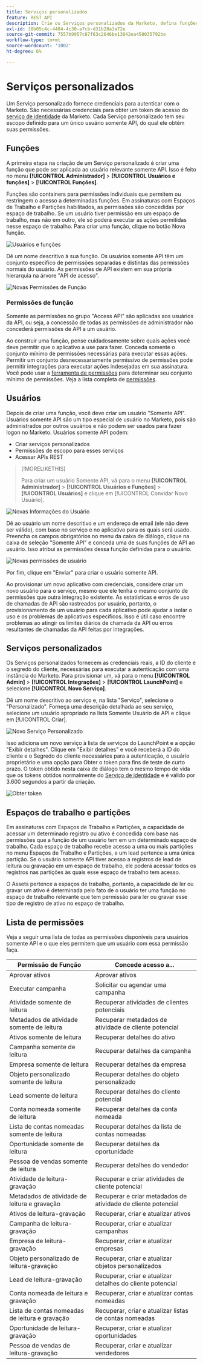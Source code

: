 ```yaml
---
title: Serviços personalizados
feature: REST API
description: Crie os Serviços personalizados da Marketo, defina funções e permissões somente para API, obtenha a ID do cliente e o Segredo do cliente no LaunchPoint e obtenha os tokens de acesso.
exl-id: 38b05c4c-4404-4c30-a7cb-d31b28a3a72e
source-git-commit: 7557b9957c87f63c2646be13842ea450035792be
workflow-type: tm+mt
source-wordcount: '1002'
ht-degree: 6%

---
```


# Serviços personalizados

Um Serviço personalizado fornece credenciais para autenticar com o Marketo. São necessárias credenciais para obter um token de acesso do [serviço de identidade](https://developer.adobe.com/marketo-apis/api/identity/#tag/Identity/operation/identityUsingGET) da Marketo. Cada Serviço personalizado tem seu escopo definido para um único usuário somente API, do qual ele obtém suas permissões.

## Funções

A primeira etapa na criação de um Serviço personalizado é criar uma função que pode ser aplicada ao usuário relevante somente API. Isso é feito no menu **[!UICONTROL Administrador]** > **[!UICONTROL Usuários e funções]** > **[!UICONTROL Funções]**.

Funções são containers para permissões individuais que permitem ou restringem o acesso a determinadas funções. Em assinaturas com Espaços de Trabalho e Partições habilitados, as permissões são concedidas por espaço de trabalho. Se um usuário tiver permissão em um espaço de trabalho, mas não em outro, ele só poderá executar as ações permitidas nesse espaço de trabalho. Para criar uma função, clique no botão Nova função.

![Usuários e funções](assets/admin-users-and-roles-roles.png)

Dê um nome descritivo à sua função. Os usuários somente API têm um conjunto específico de permissões separadas e distintas das permissões normais do usuário. As permissões de API existem em sua própria hierarquia na árvore &quot;API de acesso&quot;.

![Novas Permissões de Função](assets/new-role-access-api-permissions.png)

### Permissões de função

Somente as permissões no grupo &quot;Access API&quot; são aplicadas aos usuários da API, ou seja, a concessão de todas as permissões de administrador não concederá permissões de API a um usuário.

Ao construir uma função, pense cuidadosamente sobre quais ações você deve permitir que o aplicativo a use para fazer. Conceda somente o conjunto mínimo de permissões necessárias para executar essas ações. Permitir um conjunto desnecessariamente permissivo de permissões pode permitir integrações para executar ações indesejadas em sua assinatura. Você pode usar a [ferramenta de permissões](endpoint-reference.md) para determinar seu conjunto mínimo de permissões. Veja a lista completa de [permissões](#permission_list).

## Usuários

Depois de criar uma função, você deve criar um usuário &quot;Somente API&quot;. Usuários somente API são um tipo especial de usuário no Marketo, pois são administrados por outros usuários e não podem ser usados para fazer logon no Marketo. Usuários somente API podem:

- Criar serviços personalizados
- Permissões de escopo para esses serviços
- Acessar APIs REST

>[!MORELIKETHIS]
>
>Para criar um usuário Somente API, vá para o menu **[!UICONTROL Administrador]** > **[!UICONTROL Usuários e Funções]** > **[!UICONTROL Usuários]** e clique em [!UICONTROL Convidar Novo Usuário].

![Novas Informações do Usuário](assets/new-user-info.png)

Dê ao usuário um nome descritivo e um endereço de email (ele não deve ser válido), com base no serviço e no aplicativo para os quais será usado. Preencha os campos obrigatórios no menu da caixa de diálogo, clique na caixa de seleção &quot;Somente API&quot; e conceda uma de suas funções de API ao usuário. Isso atribui as permissões dessa função definidas para o usuário.

![Novas permissões de usuário](assets/new-user-permissions.png)

Por fim, clique em &quot;Enviar&quot; para criar o usuário somente API.

Ao provisionar um novo aplicativo com credenciais, considere criar um novo usuário para o serviço, mesmo que ele tenha o mesmo conjunto de permissões que outra integração existente. As estatísticas e erros de uso de chamadas de API são rastreados por usuário, portanto, o provisionamento de um usuário para cada aplicativo pode ajudar a isolar o uso e os problemas de aplicativos específicos. Isso é útil caso encontre problemas ao atingir os limites diários de chamada da API ou erros resultantes de chamadas da API feitas por integrações.

## Serviços personalizados

Os Serviços personalizados fornecem as credenciais reais, a ID do cliente e o segredo do cliente, necessárias para executar a autenticação com uma instância do Marketo. Para provisionar um, vá para o menu **[!UICONTROL Admin]** > **[!UICONTROL Integrações]** > **[!UICONTROL LaunchPoint]** e selecione **[!UICONTROL Novo Serviço]**.

Dê um nome descritivo ao serviço e, na lista &quot;Serviço&quot;, selecione o &quot;Personalizado&quot;. Forneça uma descrição detalhada ao seu serviço, selecione um usuário apropriado na lista Somente Usuário de API e clique em [!UICONTROL Criar].

![Novo Serviço Personalizado](assets/admin-launchpoint-new-service.png)

Isso adiciona um novo serviço à lista de serviços do LaunchPoint e a opção &quot;Exibir detalhes&quot;. Clique em &quot;Exibir detalhes&quot; e você receberá a ID do cliente e o Segredo do cliente necessários para a autenticação, o usuário proprietário e uma opção para Obter o token para fins de teste de curto prazo. O token obtido nesta caixa de diálogo tem o mesmo tempo de vida que os tokens obtidos normalmente do [Serviço de identidade](https://developer.adobe.com/marketo-apis/api/identity/#tag/Identity/operation/identityUsingGET) e é válido por 3.600 segundos a partir da criação.

![Obter token](assets/get-token.png)

## Espaços de trabalho e partições

Em assinaturas com Espaços de Trabalho e Partições, a capacidade de acessar um determinado registro ou ativo é concedida com base nas permissões que a função de um usuário tem em um determinado espaço de trabalho. Cada espaço de trabalho recebe acesso a uma ou mais partições no menu Espaços de Trabalho e Partições, e um lead pertence a uma única partição. Se o usuário somente API tiver acesso a registros de lead de leitura ou gravação em um espaço de trabalho, ele poderá acessar todos os registros nas partições às quais esse espaço de trabalho tem acesso.

O Assets pertence a espaços de trabalho, portanto, a capacidade de ler ou gravar um ativo é determinada pelo fato de o usuário ter uma função no espaço de trabalho relevante que tem permissão para ler ou gravar esse tipo de registro de ativo no espaço de trabalho.

## Lista de permissões

Veja a seguir uma lista de todas as permissões disponíveis para usuários somente API e o que eles permitem que um usuário com essa permissão faça.

| Permissão de Função | Concede acesso a... |
| --- | --- |
| Aprovar ativos | Aprovar ativos |
| Executar campanha | Solicitar ou agendar uma campanha |
| Atividade somente de leitura | Recuperar atividades de clientes potenciais |
| Metadados de atividade somente de leitura | Recuperar metadados de atividade de cliente potencial |
| Ativos somente de leitura | Recuperar detalhes do ativo |
| Campanha somente de leitura | Recuperar detalhes da campanha |
| Empresa somente de leitura | Recuperar detalhes da empresa |
| Objeto personalizado somente de leitura | Recuperar detalhes do objeto personalizado |
| Lead somente de leitura | Recuperar detalhes do cliente potencial |
| Conta nomeada somente de leitura | Recuperar detalhes da conta nomeada |
| Lista de contas nomeadas somente de leitura | Recuperar detalhes da lista de contas nomeadas |
| Oportunidade somente de leitura | Recuperar detalhes da oportunidade |
| Pessoa de vendas somente de leitura | Recuperar detalhes do vendedor |
| Atividade de leitura-gravação | Recuperar e criar atividades de cliente potencial |
| Metadados de atividade de leitura e gravação | Recuperar e criar metadados de atividade de cliente potencial |
| Ativos de leitura-gravação | Recuperar, criar e atualizar ativos |
| Campanha de leitura-gravação | Recuperar, criar e atualizar campanhas |
| Empresa de leitura-gravação | Recuperar, criar e atualizar empresas |
| Objeto personalizado de leitura-gravação | Recuperar, criar e atualizar objetos personalizados |
| Lead de leitura-gravação | Recuperar, criar e atualizar detalhes do cliente potencial |
| Conta nomeada de leitura e gravação | Recuperar, criar e atualizar contas nomeadas |
| Lista de contas nomeadas de leitura e gravação | Recuperar, criar e atualizar listas de contas nomeadas |
| Oportunidade de leitura-gravação | Recuperar, criar e atualizar oportunidades |
| Pessoa de vendas de leitura-gravação | Recuperar, criar e atualizar vendedores |
